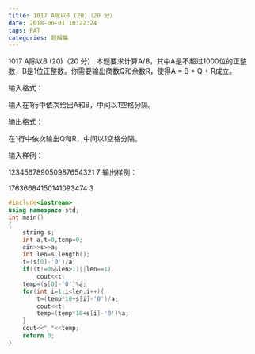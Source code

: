 ```yaml
---
title: 1017 A除以B (20)（20 分）
date: 2018-06-01 10:22:24
tags: PAT
categories: 题解集
---
```


1017 A除以B (20)（20 分）
本题要求计算A/B，其中A是不超过1000位的正整数，B是1位正整数。你需要输出商数Q和余数R，使得A = B * Q + R成立。

输入格式：

输入在1行中依次给出A和B，中间以1空格分隔。

输出格式：

在1行中依次输出Q和R，中间以1空格分隔。

输入样例：

123456789050987654321 7
输出样例：

17636684150141093474 3

```cpp
#include<iostream>
using namespace std;
int main()
{
    string s;
    int a,t=0,temp=0;
    cin>>s>>a;
    int len=s.length();
    t=(s[0]-'0')/a;
    if((t!=0&&len>1)||len==1)
        cout<<t;
    temp=(s[0]-'0')%a;
    for(int i=1;i<len;i++){
        t=(temp*10+s[i]-'0')/a;
        cout<<t;
        temp=(temp*10+s[i]-'0')%a;
    }
    cout<<" "<<temp;
    return 0;
}

```
